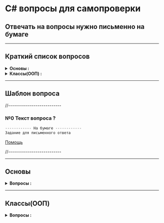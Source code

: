 # C# вопросы для самопроверки 

## Отвечать на вопросы нужно письменно на бумаге

---
## Краткий список вопросов
<details>
  <summary><b>Основы :</b></summary>

* №1 Как объявить переменную с ***Неявной типизацией*** ?
* №2 Перечислите основные типы данных (для большинства языков) ?
* №3 Логические операции
* №4 Чем отличаются расширяющее и сужающее преобразования типов ?
* №5 Чем отличаются условные логические операции &&, || и &, | ?
* №6 Как в общем виде выглядит конструкция цикла foreach ?
* №7 Массив основы
* №8 В чем разница между двумерным массивом и массивом массивов ?
* №9 Методы Основы
* №10 Что делает рекурсивная функция ?
* №11 Для чего используется ключевое слово enum ?
* №12 Что такое кортежи и для чего они используются ?
</details>

<details>
  <summary><b>Классы(ООП) :</b></summary>

* Первый вопрос
* Второй вопрос
</details>

---
## Шаблон вопроса

//---------------------------

### №0 Текст вопроса ?
```php
------------ На бумаге ------------
Задание для письменного ответа
```
[Помощь](ссылка)

//---------------------------

---
## Основы

<details>
  <summary><b>Вопросы :</b></summary>

### №1 Как объявить переменную с ***Неявной типизацией*** ?
```php
------------ На бумаге ------------
Написать 4 разных варианта объявления таких переменных :
1) 2 разных правильных варианта
2) 2 разных ошибочных варианта 
```
[Помощь](cs#2_1_2)

---
### №2 Перечислить основные типы данных (для большинства языков) ?
```php
------------ На бумаге ------------
Написать 6 основных типов данных (1 целый, 2 вещественных, 1 строчный) :
средне   : написать все 6 типов
хорошо   : указать их размер в байтах в C#
отлично  : указать диапазон значений
идеально : написать больше 6 типов, которые имеются в C#
```
[Помощь](cs#2_1)

---
### №3 Логические операции
```php
------------ На бумаге ------------
Вычислить результат следующих примеров (result):
int result = 2 & 5;  // result = ?
int result = 3 | 5;  // result = ?
int result = 3 ^ 5;  // result = ?
int result = ~5;     // result = ?
int result = 4 << 1; // result = ?
int result = 4 >> 1; // result = ?
```
[Помощь](cs#2_2)

---
### №4 Чем отличаются расширяющее и сужающее преобразования типов ?
```php
------------ На бумаге ------------
byte a = 4;
byte b = a + 70; // верно|ошибка ? какой тип вернёт сложение a + 70 ?
---
создать переменную типа byte(= 4) и преобразовать в тип ushort
создать переменную типа ushort(= 4) и преобразовать в тип byte
---
написать проверку на переполнение для кода :
int a = 33;
int b = 600;
byte c = a+b;
```
[Помощь](cs#2_4)

---
### №5 Чем отличаются условные логические операции `&&, ||` и `&, |` ?
```php
------------ На бумаге ------------
Что делает операция XOR(^) ?
bool a = true;
bool b = !a;   
bool c = a ^ b  // c = ?
bool d = a ^ !b // d = ?
```
[Помощь](cs#2_5)

---
### №6 Как в общем виде выглядит конструкция цикла foreach ?
```php
------------ На бумаге ------------
Написать на бумаге простой пример
```
[Помощь](cs#2_7)

---
### №7 Массив основы
```php
------------ На бумаге ------------
1) Что означает ранг(rank) в массиве ?
2) Что означает длина измерения ?
3) Что означает длина массива ?
4) Квадратные скобки ставятся после типа переменной, или после имени переменной ?
5) Может ли размер массива быть указан в объявлении переменной ?
6) При создании массива нужно ли указывать его размер ?
7) Написать пример создания и объявления массива
```
[Помощь](cs#2_8)

---
### №8 В чем разница между ***двумерным массивом*** и ***массивом массивов*** ?
```php
------------ На бумаге ------------
1) Написать пример двумерного массива
2) Написать пример трехмерного массива
3) Написать пример массива массивов
4) Как указать длину массива массивов ?
5) Должна ли совпадать размерность каждого подмассива в массиве массивов ?
```
[Помощь](cs#2_8)

---
### №9 Методы Основы
```php
------------ На бумаге ------------
1) Как в общем виде выглядит конструкция метода ?
2) Написать 2 варианта сокращенной записи методов(в одном должен быть return)
3) Написать пример метода с двумя параметрами где 1 обязательный а 2 нет
4) Для чего нужны модификаторы "ref" и "out" ?
5) Написать по одному примеру их использования
6) Какой обязательное условие нужно соблюдать используя модификатор "out" ?
7) Что означает передача параметра по ссылки и по значению ?
8) Для чего нужны "выходные параметры" ?
9) Для чего нужно ключевое слово "params" ?
10) Написать пример метода с "params"
11) Можно ли указывать параметры после "params" ?
12) Можно ли указывать больше одного "params" ?
```
[Помощь](cs#2_9)

---
### №10 Что делает рекурсивная функция ?
```php
------------ На бумаге ------------
1) Написать рекурсивную функцию факториала
2) Написать рекурсивную функцию фиббоначи
```
[Помощь](cs#2_10)

---
### №11 Для чего используется ключевое слово enum ?
```php
------------ На бумаге ------------
1) Что в enum указывается обязательно ?
2) Какие значения указываются каждому элементу в enum ?
3) Написать 2 примера enum, один со стандартным типом, другой = byte
```
[Помощь](cs#2_11)

---
### №12 Что такое кортежи и для чего они используются ?
```php
------------ На бумаге ------------
1) Написать пример кортежа с неявными типами
2) Написать пример обращения к неявным элементам кортежа
3) Написать пример кортежа с явными типами
4) Написать пример кортежа с названием полей
5) Написать пример кортежа без имени
6) Написать пример передачи кортежа в метод
7) Написать пример возврата кортежа из функции 
```
[Помощь](cs#2_12)


</details>

---
## Классы(ООП)

<details>
  <summary><b>Вопросы :</b></summary>

### №1 Классы Основы
```php
------------ На бумаге ------------
1) Чем класс является для объекта и наоборот ?
2) Перечислить все элементы, которыми можно выразить функциональность класса(3 основных + 2 дополнительных)
3) Написать простой пример каждого элемента
```
[Помощь](cs#3)

---
### №2 Для чего нужно ключевое слово this в классах ?
```php
------------ На бумаге ------------
1) В каких ситуациях слово this используется чаще всего ?
2) Написать пример для каждой ситуации
3) Какой принцип работы у цепочки конструкторов ?
4) Написать пример цепочки конструкторов
```
[Помощь](cs#3_1)

---
### №3 Инициализация объектов
```php
------------ На бумаге ------------
1) Написать пример того как происходит инициализация объекта
```
[Помощь](cs#3_2)

---
### №4 Как организованна память в .NET ?
```php
------------ На бумаге ------------
1) На какие типы делится память и что они в себе содержат ?
2) Что и когда делает сборщик мусора ?
```
[Помощь](cs#3_3)

---
### №5 Какие типы называют типами значений, а какие ссылочными типами ?
```php
------------ На бумаге ------------
1) Написать список типов значений (условно разделяют на 6 типов)
2) Написать список ссылочных типов (условно разделяют на 5 типов)
```
[Помощь](cs#3_4)

---
### №6 Чем отличается передача объекта по значению от передачи по ссылке (ref) ?
```php
------------ На бумаге ------------
1) Написать простой пример передачи объекта по значению
2) Написать простой пример передачи объекта по ссылке
```
[Помощь](cs#3_5)

---
### №7 Модификаторы доступа, зачем они нужны ?
```php
------------ На бумаге ------------
1) Написать все модификаторы доступа в С#
2) Написать что означает каждый модификатор
3) Какое ограничение имеет "Пространство имен"(namespace)
4) Какой модификатор доступа у классов по умолчанию ?
5) С какими модификаторами доступа могут быть не вложенные классы внутри "namespace"
6) Какая доступность по умолчанию у членов типа: 1)enum 2)class 3)interface 4)struct ?
7) Какие варианты доступности у членов типа: 1)enum 2)class 3)interface 4)struct ?
```
[Помощь](cs#3_6)

---
### №8 Что такое Свойства и для чего они нужны в классах ?
```php
------------ На бумаге ------------
1) Как свойства предоставляют возможность работы с полями ?
2) Написать ограничение к полю по двум методам(на чтение и на запись)
3) Когда можно установить модификатор досутпа для Свойства ?
4) Сколько блоков у свойства могут иметь модификатор доступа ?
5) Может ли модификатор доступа блока быть менее ограничивающим чем модфикатор досутпа свойства ? 
6) Написать пример сокращенной записи свойства
```
[Помощь](cs#3_7)

---
### №9 Для чего нужны ***Автоматические свойства*** (АС) ?
```php
------------ На бумаге ------------
1) Написать пару примеров разного типа АС
2) Написать пару примеров разного типа АС с инициализацией значений
3) Написать пример записи АС с модфикатором доступа
4) Написать пример АС без блока set
```
[Помощь](cs#3_8)

---
### №10 Для чего используется модификатор static ? ***Статические элементы*** (СЭ)
```php
------------ На бумаге ------------
1) К какой части класса относятся статические поля, методы и свойства ?
2) В какой момент нужно создавать экземпляр класса, чтобы обратиться к СЭ ?
3) Какое максимальное количество объектов класса могут иметь один и тот же СЭ ?
4) При создании скольки объектов класса будет выделена память для СЭ ?
5) К каким элементам класса могут обращаться статические методы ?
6) Написать пример статического поля, свойства, метода
```
[Помощь](cs#3_10)

---
### №11 Для чего используется статический конструктор класса ?
```php
------------ На бумаге ------------
1) Какие модификаторы доступа может иметь статический конструктор ?
2) К каким не статическим элементам обращается статический конструктор когда использует слово this ?
3) Написать код для вызова статического конструктора вручную
4) В каких случаях статический конструктор выполняется автоматически
5) Какие элементы могут содержать статические классы ?
```
[Помощь](cs#3_10)

---
### №12 Что такое константы и как они объявляются в коде ?
```php
------------ На бумаге ------------
1) Написать пару примеров констант
2) Когда можно инициализировать константы ?
3) В каких случаях может быть изменено значение констант ?
4) Являются ли константы неявно статическими полями ?
```
[Помощь](cs#3_11)

---
### №13 Что такое поля для чтения ? (readonly)
```php
------------ На бумаге ------------
1) Где можно только инициализировать поля для чтения ?
2) Где можно инициализировать и изменять поля для чтения ?
3) Могут ли быть статическими ?
4) Написать пример поля для чтения
```
[Помощь](cs#3_11)

---
### №14 Перегрузка операторов (`- + < >`)
```php
------------ На бумаге ------------
1) Написать все 6 групп операторов и содержащиеся в них операторы
2) Какие модификаторы могут быть у методов с перегрузкой операторов ?
3) Какие допускаются названия для методов с перегрузкой операторов ?
4) Сколько параметров принимают Унарные и Бинарные операторы ?
5) Какой тип должен обязательно иметь один из параметров при перегрузке ?
6) Написать несколько примеров перегрузки операторов
7) Можно ли при перегрузке операторов возвращать измененный объект ?
8) Как задаются операции для префиксного и постфиксного изменения ? Написать оба варианта
9) Что нужно переопределить при необходимости использования объекта типа в качестве условия ?
```
[Помощь](cs#3_12)

---
### №15 Что означает ключевое слово ***null*** ?
```php
------------ На бумаге ------------
1) Перечислить типы переменных которые могут принимать значение null
2) Является ли значение null значением по умолчанию ?
3) Что делает оператор null-объединения (??) ?
4) Какой операнд должен быть ссылочного типа при null-объединении, левый или правый ?
5) Когда null-объединение возвращает левый операнд, а когда правый ?
6) Что делает оператор условного null (?.) ?
7) Написать пример проверки условного null(?.) на нескольких уровнях в глубину
```
[Помощь](cs#3_13)

---
### №16 Для чего нужны индексаторы классов ?
```php
------------ На бумаге ------------
Задание для письменного ответа
```
[Помощь](cs#3_14)







</details> 